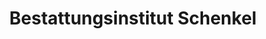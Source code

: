 ---
title: "Bestattungsinstitut Schenkel"
url: /gernsbach/bestattungsinstitut-schenkel/
shop: Bestattungen
---